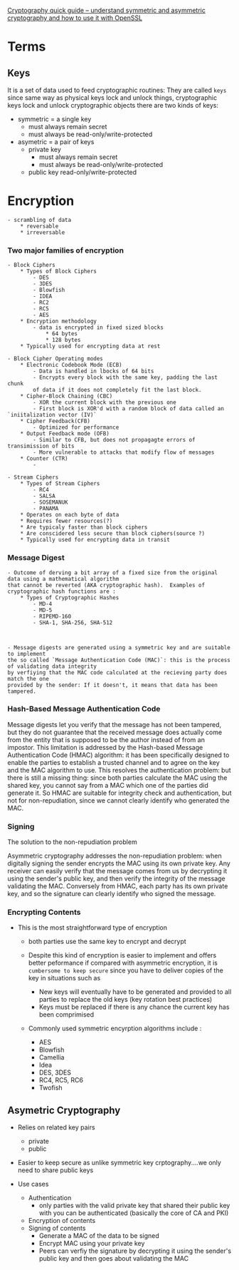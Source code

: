 [Cryptography quick guide – understand symmetric and asymmetric cryptography and how to use it with OpenSSL](https://grimoire.carcano.ch/blog/cryptography-quick-guide/)



# Terms
## Keys
It is a set of data used to feed cryptographic routines:  They are called `keys` since 
same way as physical keys lock and unlock things, cryptographic keys
lock and unlock cryptographic objects there are 
two kinds of keys:

- symmetric = a single key
    * must always remain secret
    * must always be read-only/write-protected
- asymetric = a pair of keys
    * private key
        - must always remain secret
        - must always be read-only/write-protected
    * public key
        read-only/write-protected












# Encryption
    - scrambling of data
        * reversable
        * irreversable 
    
### Two major families of encryption 
    - Block Ciphers
        * Types of Block Ciphers
            - DES
            - 3DES
            - Blowfish
            - IDEA
            - RC2
            - RC5
            - AES
        * Encryption methodology
            - data is encrypted in fixed sized blocks
                * 64 bytes
                * 128 bytes
        * Typically used for encrypting data at rest

    - Block Cipher Operating modes
        * Electronic Codebook Mode (ECB)
            - Data is handled in lbocks of 64 bits
            - Encrypts every block with the same key, padding the last chunk
            of data if it does not completely fit the last block.
        * Cipher-Block Chaining (CBC)
            - XOR the current block with the previous one
            - First block is XOR'd with a random block of data called an `iniitalization vector (IV)`
        * Cipher Feedback(CFB)
            - Optimized for performance
        * Output Feedback mode (OFB)
            - Similar to CFB, but does not propagagte errors of transimission of bits
            - More vulnerable to attacks that modify flow of messages 
        * Counter (CTR)
            - 
            
    - Stream Ciphers
        * Types of Stream Ciphers
            - RC4
            - SALSA
            - SOSEMANUK
            - PANAMA
        * Operates on each byte of data
        * Requires fewer resources(?)
        * Are typicaly faster than block ciphers 
        * Are conscidered less secure than block ciphers(source ?)
        * Typically used for encrypting data in transit










### Message Digest
    - Outcome of derving a bit array of a fixed size from the original data using a mathematical algorithm
    that cannot be reverted (AKA cryptographic hash).  Examples of cryptographic hash functions are :
        * Types of Cryptographic Hashes
            - MD-4
            - MD-5
            - RIPEMD-160
            - SHA-1, SHA-256, SHA-512



    - Message digests are generated using a symmetric key and are suitable to implement 
    the so called `Message Authentication Code (MAC)`: this is the process of validating data integrity
    by verfiying that the MAC code calculated at the recieving party does match the one 
    provided by the sender: If it doesn't, it means that data has been tampered.


### Hash-Based Message Authentication Code 

Message digests let you verify that the message has not been tampered, 
but they do not guarantee that the received message does actually come from the entity 
that is supposed to be the author instead of from an impostor. This limitation 
is addressed by the Hash-based Message Authentication Code (HMAC) algorithm: 
it has been specifically designed to enable the parties to establish a trusted channel 
and to agree on the key and the MAC algorithm to use. 
This resolves the authentication problem: but there is still a missing thing: since both parties 
calculate the MAC using the shared key, you cannot say from a MAC which one of the 
parties did generate it. So HMAC are suitable for integrity check and authentication, but not for non-repudiation, since we cannot clearly identify who generated the MAC.





### Signing

The solution to the non-repudiation problem

Asymmetric cryptography addresses the non-repudiation 
problem: when digitally signing  the sender encrypts 
the MAC using its own private key. Any receiver can easily 
verify that the message comes from us by decrypting it using 
the sender's public key, and then verify the integrity of the 
message validating the MAC. Conversely from HMAC, each party has 
its own private key, and so the signature can clearly identify 
who signed the message.



### Encrypting  Contents

- This is the most straightforward type of encryption
    * both parties use the same key to encrypt and decrypt
    * Despite this kind of encryption is easier to implement and 
    offers better peformance if compared with asymmetric encryption, it is 
    `cumbersome to keep secure` since you have to deliver copies of the key in situations such as
        - New keys will eventually have to be generated and provided to all parties to replace the old 
        keys (key rotation best practices)
        - Keys must be replaced if there is any chance the current key has been comprimised 

    * Commonly used symmetric encyrption algorithms include :
        - AES
        - Blowfish
        - Camellia
        - Idea
        - DES, 3DES
        - RC4, RC5, RC6
        - Twofish 


## Asymetric Cryptography
- Relies on related key pairs 
    * private
    * public 

- Easier to keep secure as unlike symmetric key crptography....we only 
need to share public keys

- Use cases 
    * Authentication 
        - only parties with the valid private key that shared their public 
        key with you can be authenticated (basically the core of CA and PKI)
    * Encryption of contents 
    * Signing of contents 
        - Generate a MAC of the data to be signed
        - Encrypt MAC using your private key
        - Peers can verfiy the signature by decrypting it using the sender's public key
        and then goes about validating the MAC






